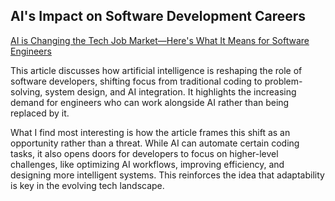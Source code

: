 ## AI's Impact on Software Development Careers

[AI is Changing the Tech Job Market—Here's What It Means for Software 
Engineers](https://www.businessinsider.com/ai-transforming-tech-job-market-software-developers-career-shift-engineering-2024-12)

This article discusses how artificial intelligence is reshaping the role 
of software developers, shifting focus from traditional coding to 
problem-solving, system design, and AI integration. It highlights the 
increasing demand for engineers who can work alongside AI rather than 
being replaced by it.

What I find most interesting is how the article frames this shift as an 
opportunity rather than a threat. While AI can automate certain coding 
tasks, it also opens doors for developers to focus on higher-level 
challenges, like optimizing AI workflows, improving efficiency, and 
designing more intelligent systems. This reinforces the idea that 
adaptability is key in the evolving tech landscape.

